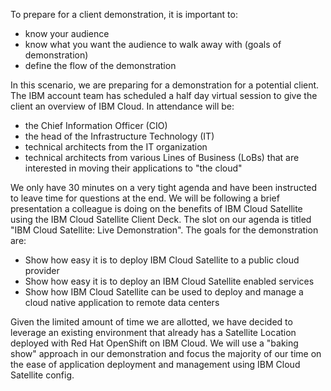To prepare for a client demonstration, it is important to:

   - know your audience
   - know what you want the audience to walk away with (goals of demonstration)
   - define the flow of the demonstration

In this scenario, we are preparing for a demonstration for a potential client. The IBM account team has scheduled a half day virtual session to give the client an overview of IBM Cloud. In attendance will be:

   - the Chief Information Officer (CIO)
   - the head of the Infrastructure Technology (IT)
   - technical architects from the IT organization
   - technical architects from various Lines of Business (LoBs) that are interested in moving their applications to "the cloud"

We only have 30 minutes on a very tight agenda and have been instructed to leave time for questions at the end. We will be following a brief presentation a colleague is doing on the benefits of IBM Cloud Satellite using the IBM Cloud Satellite Client Deck. The slot on our agenda is titled "IBM Cloud Satellite: Live Demonstration". The goals for the demonstration are:

   - Show how easy it is to deploy IBM Cloud Satellite to a public cloud provider
   - Show how easy it is to deploy an IBM Cloud Satellite enabled services
   - Show how IBM Cloud Satellite can be used to deploy and manage a cloud native application to remote data centers

Given the limited amount of time we are allotted, we have decided to leverage an existing environment that already has a Satellite Location deployed with Red Hat OpenShift on IBM Cloud. We will use a "baking show" approach in our demonstration and focus the majority of our time on the ease of application deployment and management using IBM Cloud Satellite config.
